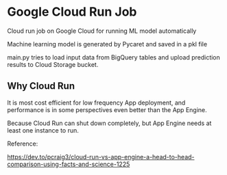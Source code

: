# Google Cloud Run Job
Cloud run job on Google Cloud for running ML model automatically

Machine learning model is generated by Pycaret and saved in a pkl file

main.py tries to load input data from BigQuery tables and upload prediction results to Cloud Storage bucket. 

## Why Cloud Run

It is most cost efficient for low frequency App deployment, and performance is in some perspectives even better than the App Engine.

Because Cloud Run can shut down completely, but App Engine needs at least one instance to run.

Reference:

https://dev.to/pcraig3/cloud-run-vs-app-engine-a-head-to-head-comparison-using-facts-and-science-1225
